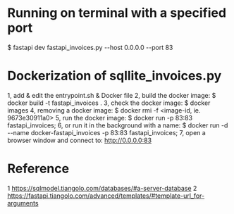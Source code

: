 # Running on terminal with a specified port
$ fastapi dev fastapi_invoices.py --host 0.0.0.0  --port 83


# Dockerization of sqllite_invoices.py
1, add & edit the entrypoint.sh & Docker file 
2, build the docker image: $ docker build -t fastapi_invoices . 
3, check the docker image: $ docker images 
4, removing a docker image: $ docker rmi -f <image-id, ie. 9673e30911a0> 
5, run the docker image: $ docker run -p 83:83 fastapi_invoices; 
6, or run it in the background with a name: $ docker run -d --name docker-fastapi_invoices -p 83:83 fastapi_invoices; 
7, open a browser window and connect to: http://0.0.0.0:83

# Reference
1 https://sqlmodel.tiangolo.com/databases/#a-server-database 
2 https://fastapi.tiangolo.com/advanced/templates/#template-url_for-arguments
